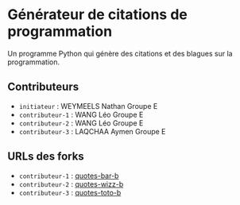# Générateur de citations de programmation

Un programme Python qui génère des citations et des blagues sur la programmation.

## Contributeurs
- `initiateur` : WEYMEELS Nathan Groupe E
- `contributeur-1` : WANG Léo Groupe E
- `contributeur-2` : WANG Léo Groupe E
- `contributeur-3` : LAQCHAA Aymen Groupe E

## URLs des forks
- `contributeur-1` : [quotes-bar-b](url-1)
- `contributeur-2` : [quotes-wizz-b](url-2)
- `contributeur-3` : [quotes-toto-b](url-3)
